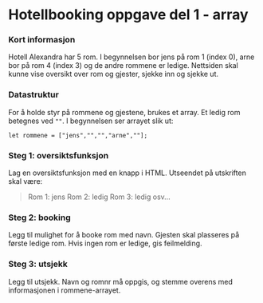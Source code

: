 # Hotellbooking oppgave del 1 - array

### Kort informasjon
Hotell Alexandra har 5 rom. I begynnelsen bor jens på rom 1 (index 0),
arne bor på rom 4 (index 3) og de andre rommene er ledige.
Nettsiden skal kunne vise oversikt over rom og gjester, sjekke inn og 
sjekke ut.

### Datastruktur
For å holde styr på rommene og gjestene, brukes et array. Et ledig rom betegnes
ved `""`. I begynnelsen ser arrayet slik ut:

`let rommene = ["jens","","","arne",""];`

### Steg 1: oversiktsfunksjon
Lag en oversiktsfunksjon med en knapp i HTML.
Utseendet på utskriften skal være:

> Rom 1: jens
> Rom 2: ledig
> Rom 3: ledig
> osv...

### Steg 2: booking
Legg til mulighet for å booke rom med navn. Gjesten skal plasseres
på første ledige rom. Hvis ingen rom er ledige, gis feilmelding.

### Steg 3: utsjekk
Legg til utsjekk. Navn og romnr må oppgis, og stemme overens 
med informasjonen i rommene-arrayet. 
